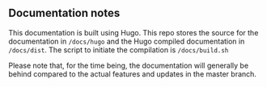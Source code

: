 ## Documentation notes

This documentation is built using Hugo. This repo stores the source for the documentation in `/docs/hugo` and the Hugo
compiled documentation in `/docs/dist`. The script to initiate the compilation is `/docs/build.sh`

Please note that, for the time being, the documentation will generally be behind compared to the actual features and
updates in the master branch. 
